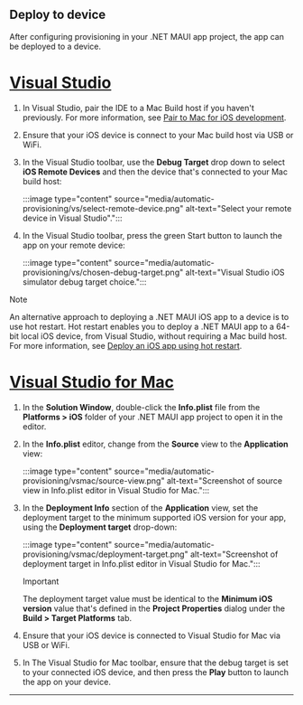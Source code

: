 ## Deploy to device

After configuring provisioning in your .NET MAUI app project, the app can be deployed to a device.

# [Visual Studio](#tab/vs)

1. In Visual Studio, pair the IDE to a Mac Build host if you haven't previously. For more information, see [Pair to Mac for iOS development](~/ios/pair-to-mac.md).
1. Ensure that your iOS device is connect to your Mac build host via USB or WiFi.
1. In the Visual Studio toolbar, use the **Debug Target** drop down to select **iOS Remote Devices** and then the device that's connected to your Mac build host:

    :::image type="content" source="media/automatic-provisioning/vs/select-remote-device.png" alt-text="Select your remote device in Visual Studio".":::

1. In the Visual Studio toolbar, press the green Start button to launch the app on your remote device:

    :::image type="content" source="media/automatic-provisioning/vs/chosen-debug-target.png" alt-text="Visual Studio iOS simulator debug target choice.":::

> [!NOTE]
> An alternative approach to deploying a .NET MAUI iOS app to a device is to use hot restart. Hot restart enables you to deploy a .NET MAUI app to a 64-bit local iOS device, from Visual Studio, without requiring a Mac build host. For more information, see [Deploy an iOS app using hot restart](~/deployment/hot-restart.md).

# [Visual Studio for Mac](#tab/vsmac)

1. In the **Solution Window**, double-click the **Info.plist** file from the **Platforms > iOS** folder of your .NET MAUI app project to open it in the editor.

1. In the **Info.plist** editor, change from the **Source** view to the **Application** view:

    :::image type="content" source="media/automatic-provisioning/vsmac/source-view.png" alt-text="Screenshot of source view in Info.plist editor in Visual Studio for Mac.":::

1. In the **Deployment Info** section of the **Application** view, set the deployment target to the minimum supported iOS version for your app, using the **Deployment target** drop-down:

    :::image type="content" source="media/automatic-provisioning/vsmac/deployment-target.png" alt-text="Screenshot of deployment target in Info.plist editor in Visual Studio for Mac.":::

    > [!IMPORTANT]
    > The deployment target value must be identical to the **Minimum iOS version** value that's defined in the **Project Properties** dialog under the **Build > Target Platforms** tab.

1. Ensure that your iOS device is connected to Visual Studio for Mac via USB or WiFi.

1. In The Visual Studio for Mac toolbar, ensure that the debug target is set to your connected iOS device, and then press the **Play** button to launch the app on your device.

---
